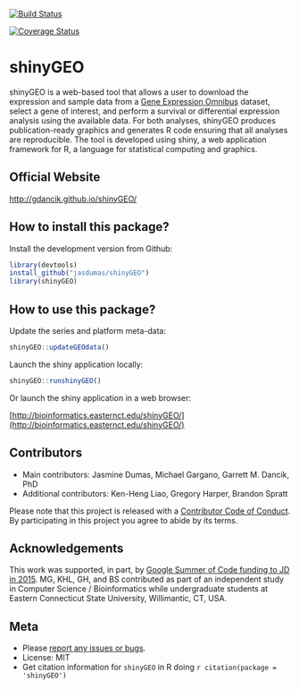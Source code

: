[![Build Status](https://travis-ci.org/jasdumas/shinyGEO.svg?branch=master)](https://travis-ci.org/jasdumas/shinyGEO)

[![Coverage Status](https://img.shields.io/codecov/c/github/jasdumas/shinyGEO/master.svg)](https://codecov.io/github/jasdumas/shinyGEO?branch=master)

# shinyGEO
shinyGEO is a web-based tool that allows a user to download the expression and sample data from a [Gene Expression Omnibus](http://www.ncbi.nlm.nih.gov/geo/browse/) dataset, select a gene of interest, and perform a survival or differential expression analysis using the available data. For both analyses, shinyGEO produces publication-ready graphics and generates R code ensuring that all analyses are reproducible. The tool is developed using shiny, a web application framework for R, a language for statistical computing and graphics.

## Official Website
http://gdancik.github.io/shinyGEO/

## How to install this package?

Install the development version from Github:

```r
library(devtools)
install_github("jasdumas/shinyGEO")
library(shinyGEO)
```

## How to use this package?

Update the series and platform meta-data:

```r
shinyGEO::updateGEOdata()
```

Launch the shiny application locally:

```r
shinyGEO::runshinyGEO()
```

Or launch the shiny application in a web browser:

[http://bioinformatics.easternct.edu/shinyGEO/](http://bioinformatics.easternct.edu/shinyGEO/)

## Contributors
- Main contributors: Jasmine Dumas, Michael Gargano, Garrett M. Dancik, PhD
- Additional contributors: Ken-Heng Liao, Gregory Harper, Brandon Spratt

Please note that this project is released with a [Contributor Code of Conduct](CONDUCT.md). By participating in this project you agree to abide by its terms.

## Acknowledgements
This work was supported, in part, by [Google Summer of Code funding to JD in 2015](https://www.google-melange.com/archive/gsoc/2015/orgs/rproject/projects/jasdumas.html). MG, KHL, GH, and BS contributed as part of an independent study in Computer Science / Bioinformatics while undergraduate students at Eastern Connecticut State University, Willimantic, CT,  USA.

## Meta
- Please [report any issues or bugs](https://github.com/jasdumas/shinyGEO/issues).
- License: MIT
- Get citation information for `shinyGEO` in R doing `r citation(package = 'shinyGEO')`



